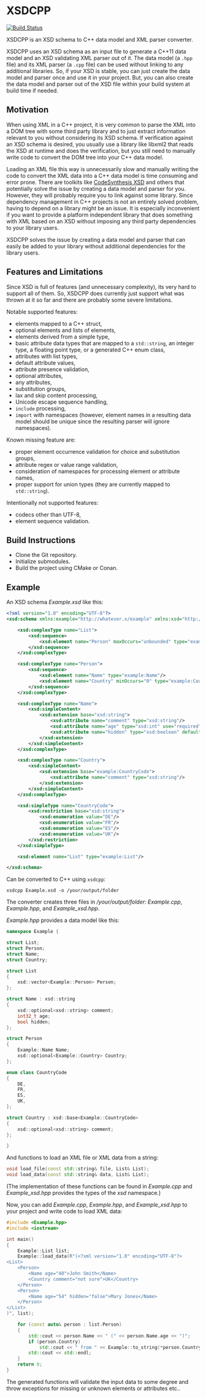 
# XSDCPP

[![Build Status](http://xaws6t1emwa2m5pr.myfritz.net:8080/buildStatus/icon?job=craflin%2Fxsdcpp%2Fmaster)](http://xaws6t1emwa2m5pr.myfritz.net:8080/job/craflin/job/xsdcpp/job/master/)

XSDCPP is an XSD schema to C++ data model and XML parser converter.

XSDCPP uses an XSD schema as an input file to generate a C++11 data model and an XSD validating XML parser out of it.
The data model (a `.hpp` file) and its XML parser (a `.cpp` file) can be used without linking to any additional libraries.
So, if your XSD is stable, you can just create the data model and parser once and use it in your project.
But, you can also create the data model and parser out of the XSD file within your build system at build time if needed.

## Motivation

When using XML in a C++ project, it is very common to parse the XML into a DOM tree with some third party library and to just extract information relevant to you without considering its XSD schema.
If verification against an XSD schema is desired, you usually use a library like libxml2 that reads the XSD at runtime and does the verification, but you still need to manually write code to convert the DOM tree into your C++ data model.

Loading an XML file this way is unnecessarily slow and manually writing the code to convert the XML data into a C++ data model is time consuming and error prone.
There are toolkits like [CodeSynthesis XSD](https://www.codesynthesis.com/products/xsd/) and others that potentially solve the issue by creating a data model and parser for you.
However, they will probably require you to link against some library.
Since dependency management in C++ projects is not an entirely solved problem, having to depend on a library might be an issue.
It is especially inconvenient if you want to provide a platform independent library that does something with XML based on an XSD without imposing any third party dependencies to your library users.

XSDCPP solves the issue by creating a data model and parser that can easily be added to your library without additional dependencies for the library users.

## Features and Limitations

Since XSD is full of features (and unnecessary complexity), its very hard to support all of them. 
So, XSDCPP does currently just support what was thrown at it so far and there are probably some severe limitations.

Notable supported features:
* elements mapped to a C++ struct,
* optional elements and lists of elements,
* elements derived from a simple type,
* basic attribute data types that are mapped to a `std::string`, an integer type, a floating point type, or a generated C++ enum class,
* attributes with list types,
* default attribute values,
* attribute presence validation,
* optional attributes,
* any attributes,
* substitution groups,
* lax and skip content processing,
* Unicode escape sequence handling,
* `include` processing,
* `import` with namespaces (however, element names in a resulting data model should be unique since the resulting parser will ignore namespaces).

Known missing feature are:
* proper element occurrence validation for choice and substitution groups,
* attribute regex or value range validation,
* consideration of namespaces for processing element or attribute names,
* proper support for union types (they are currently mapped to `std::string`).

Intentionally not supported features:
* codecs other than UTF-8,
* element sequence validation.

## Build Instructions

* Clone the Git repository.
* Initialize submodules.
* Build the project using CMake or Conan.

## Example

An XSD schema *Example.xsd* like this:
```xml
<?xml version="1.0" encoding="UTF-8"?>
<xsd:schema xmlns:example="http://whatever.x/example" xmlns:xsd="http://www.w3.org/2001/XMLSchema" targetNamespace="http://whatever.x/example">

    <xsd:complexType name="List">
        <xsd:sequence>
            <xsd:element name="Person" maxOccurs="unbounded" type="example:Person"/>
        </xsd:sequence>
    </xsd:complexType>

    <xsd:complexType name="Person">
        <xsd:sequence>
            <xsd:element name="Name" type="example:Name"/>
            <xsd:element name="Country" minOccurs="0" type="example:Country"/>
        </xsd:sequence>
    </xsd:complexType>

    <xsd:complexType name="Name">
        <xsd:simpleContent>
            <xsd:extension base="xsd:string">
                <xsd:attribute name="comment" type="xsd:string"/>
                <xsd:attribute name="age" type="xsd:int" use="required"/>
                <xsd:attribute name="hidden" type="xsd:boolean" default="true"/>
            </xsd:extension>
        </xsd:simpleContent>
    </xsd:complexType>

    <xsd:complexType name="Country">
        <xsd:simpleContent>
            <xsd:extension base="example:CountryCode">
                <xsd:attribute name="comment" type="xsd:string"/>
            </xsd:extension>
        </xsd:simpleContent>
    </xsd:complexType>

    <xsd:simpleType name="CountryCode">
        <xsd:restriction base="xsd:string">
            <xsd:enumeration value="DE"/>
            <xsd:enumeration value="FR"/>
            <xsd:enumeration value="ES"/>
            <xsd:enumeration value="UK"/>
        </xsd:restriction>
    </xsd:simpleType>

    <xsd:element name="List" type="example:List"/>

</xsd:schema>
```
Can be converted to C++ using `xsdcpp`:
```
xsdcpp Example.xsd -o /your/output/folder
```
The converter creates three files in */your/output/folder*: *Example.cpp*, *Example.hpp*, and *Example_xsd.hpp*.

*Example.hpp* provides a data model like this:
```cpp
namespace Example {

struct List;
struct Person;
struct Name;
struct Country;

struct List
{
    xsd::vector<Example::Person> Person;
};

struct Name : xsd::string
{
    xsd::optional<xsd::string> comment;
    int32_t age;
    bool hidden;
};

struct Person
{
    Example::Name Name;
    xsd::optional<Example::Country> Country;
};

enum class CountryCode
{
    DE,
    FR,
    ES,
    UK,
};

struct Country : xsd::base<Example::CountryCode>
{
    xsd::optional<xsd::string> comment;
};

}
```
And functions to load an XML file or XML data from a string:
```cpp
void load_file(const std::string& file, List& List);
void load_data(const std::string& data, List& List);
```
(The implementation of these functions can be found in *Example.cpp* and *Example_xsd.hpp* provides the types of the *xsd* namespace.)

Now, you can add *Example.cpp*, *Example.hpp*, and *Example_xsd.hpp* to your project and write code to load XML data:
```cpp
#include <Example.hpp>
#include <iostream>

int main()
{
    Example::List list;
    Example::load_data(R"(<?xml version="1.0" encoding="UTF-8"?>
<List>
    <Person>
        <Name age="40">John Smith</Name>
        <Country comment="not sure">UK</Country>
    </Person>
    <Person>
        <Name age="54" hidden="false">Mary Jones</Name>
    </Person>
</List>
)", list);

    for (const auto& person : list.Person)
    {
        std::cout << person.Name << " (" << person.Name.age << ")";
        if (person.Country)
            std::cout << " from " << Example::to_string(*person.Country);
        std::cout << std::endl;
    }
    return 0;
}
```
The generated functions will validate the input data to some degree and throw exceptions for missing or unknown elements or attributes etc..